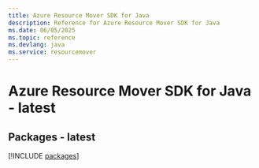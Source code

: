 ```yaml
---
title: Azure Resource Mover SDK for Java
description: Reference for Azure Resource Mover SDK for Java
ms.date: 06/05/2025
ms.topic: reference
ms.devlang: java
ms.service: resourcemover
---
```

# Azure Resource Mover SDK for Java - latest
## Packages - latest
[!INCLUDE [packages](resource-mover-index.md)]